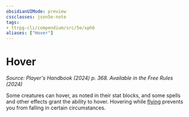 ```yaml
---
obsidianUIMode: preview
cssclasses: json5e-note
tags:
- ttrpg-cli/compendium/src/5e/xphb
aliases: ["Hover"]
---
```

# Hover
*Source: Player's Handbook (2024) p. 368. Available in the Free Rules (2024)* 

Some creatures can hover, as noted in their stat blocks, and some spells and other effects grant the ability to hover. Hovering while [flying](2-Mechanics/CLI/rules/variant-rules/flying-xphb.md) prevents you from falling in certain circumstances.